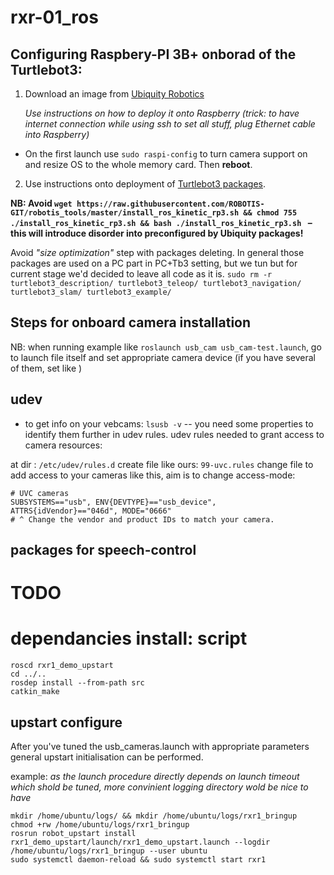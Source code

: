 # rxr-01_ros

## Configuring Raspbery-PI 3B+ onborad of the Turtlebot3:

1) Download an image from [Ubiquity Robotics](https://downloads.ubiquityrobotics.com/pi.html)
   
   *Use instructions on how to deploy it onto Raspberry (trick: to have internet connection while using ssh to set all stuff, plug Ethernet cable into Raspberry)*
   
- On the first launch use `sudo raspi-config` to turn camera support on and resize OS to the whole memory card. Then **reboot**.

2) Use instructions onto deployment of [Turtlebot3 packages](http://emanual.robotis.com/docs/en/platform/turtlebot3/raspberry_pi_3_setup/#raspberry-pi-3-setup).

**NB: Avoid `wget https://raw.githubusercontent.com/ROBOTIS-GIT/robotis_tools/master/install_ros_kinetic_rp3.sh && chmod 755 ./install_ros_kinetic_rp3.sh && bash ./install_ros_kinetic_rp3.sh ` – this will introduce disorder into preconfigured by Ubiquity packages!**

Avoid *"size optimization"* step with packages deleting. In general those packages are used on a PC part in PC+Tb3 setting, but we tun but for current stage we'd decided to leave all code as it is. 
`sudo rm -r turtlebot3_description/ turtlebot3_teleop/ turtlebot3_navigation/ turtlebot3_slam/ turtlebot3_example/`
 

## Steps for onboard camera installation
NB: when running example like  `roslaunch usb_cam usb_cam-test.launch`, go to launch file itself and set appropriate camera device (if you have several of them, set like <param name="video_device" value="/dev/video1" /> )

## udev 
- to get info on your vebcams:
`lsusb -v` -- you need some properties to identify them further in udev rules.
udev rules needed to grant access to camera resources:

at dir : `/etc/udev/rules.d` create file like ours: `99-uvc.rules`
change file to add access to your cameras like this, aim is to change access-mode:
```
# UVC cameras
SUBSYSTEMS=="usb", ENV{DEVTYPE}=="usb_device", ATTRS{idVendor}=="046d", MODE="0666"
# ^ Change the vendor and product IDs to match your camera.
```


## packages for speech-control
# TODO


# dependancies install: script
```
roscd rxr1_demo_upstart
cd ../..
rosdep install --from-path src
catkin_make
```


## upstart configure 
After you've tuned the usb_cameras.launch with appropriate parameters general upstart initialisation can be performed.

example: 
*as the launch procedure directly depends on launch timeout which shold be tuned, more convinient logging directory wold be nice to have*
```
mkdir /home/ubuntu/logs/ && mkdir /home/ubuntu/logs/rxr1_bringup
chmod +rw /home/ubuntu/logs/rxr1_bringup
rosrun robot_upstart install rxr1_demo_upstart/launch/rxr1_demo_upstart.launch --logdir /home/ubuntu/logs/rxr1_bringup --user ubuntu
sudo systemctl daemon-reload && sudo systemctl start rxr1
```
